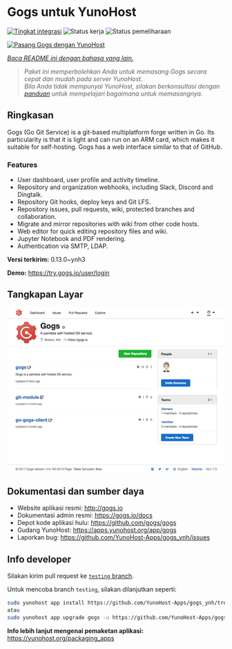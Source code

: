 <!--
N.B.: README ini dibuat secara otomatis oleh <https://github.com/YunoHost/apps/tree/master/tools/readme_generator>
Ini TIDAK boleh diedit dengan tangan.
-->

# Gogs untuk YunoHost

[![Tingkat integrasi](https://dash.yunohost.org/integration/gogs.svg)](https://ci-apps.yunohost.org/ci/apps/gogs/) ![Status kerja](https://ci-apps.yunohost.org/ci/badges/gogs.status.svg) ![Status pemeliharaan](https://ci-apps.yunohost.org/ci/badges/gogs.maintain.svg)

[![Pasang Gogs dengan YunoHost](https://install-app.yunohost.org/install-with-yunohost.svg)](https://install-app.yunohost.org/?app=gogs)

*[Baca README ini dengan bahasa yang lain.](./ALL_README.md)*

> *Paket ini memperbolehkan Anda untuk memasang Gogs secara cepat dan mudah pada server YunoHost.*  
> *Bila Anda tidak mempunyai YunoHost, silakan berkonsultasi dengan [panduan](https://yunohost.org/install) untuk mempelajari bagaimana untuk memasangnya.*

## Ringkasan

Gogs (Go Git Service) is a git-based multiplatform forge written in Go. Its particularity is that it is light and can run on an ARM card, which makes it suitable for self-hosting. Gogs has a web interface similar to that of GitHub.

### Features

- User dashboard, user profile and activity timeline.
- Repository and organization webhooks, including Slack, Discord and Dingtalk.
- Repository Git hooks, deploy keys and Git LFS.
- Repository issues, pull requests, wiki, protected branches and collaboration.
- Migrate and mirror repositories with wiki from other code hosts.
- Web editor for quick editing repository files and wiki.
- Jupyter Notebook and PDF rendering.
- Authentication via SMTP, LDAP.


**Versi terkirim:** 0.13.0~ynh3

**Demo:** <https://try.gogs.io/user/login>

## Tangkapan Layar

![Tangkapan Layar pada Gogs](./doc/screenshots/screenshot.png)

## Dokumentasi dan sumber daya

- Website aplikasi resmi: <http://gogs.io>
- Dokumentasi admin resmi: <https://gogs.io/docs>
- Depot kode aplikasi hulu: <https://github.com/gogs/gogs>
- Gudang YunoHost: <https://apps.yunohost.org/app/gogs>
- Laporkan bug: <https://github.com/YunoHost-Apps/gogs_ynh/issues>

## Info developer

Silakan kirim pull request ke [`testing` branch](https://github.com/YunoHost-Apps/gogs_ynh/tree/testing).

Untuk mencoba branch `testing`, silakan dilanjutkan seperti:

```bash
sudo yunohost app install https://github.com/YunoHost-Apps/gogs_ynh/tree/testing --debug
atau
sudo yunohost app upgrade gogs -u https://github.com/YunoHost-Apps/gogs_ynh/tree/testing --debug
```

**Info lebih lanjut mengenai pemaketan aplikasi:** <https://yunohost.org/packaging_apps>
